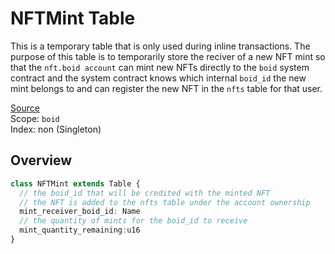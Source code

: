 # NFTMint Table
This is a temporary table that is only used during inline transactions. The purpose of this table is to temporarily store the reciver of a new NFT mint so that the `nft.boid account` can mint new NFTs directly to the `boid` system contract and the system contract knows which internal `boid_id` the new mint belongs to and can register the new NFT in the `nfts` table for that user.

[Source](https://github.com/animuslabs/boid-system-ts/blob/master/assembly/tables/nftmint.ts)
\
Scope: `boid`
\
Index: non (Singleton)

## Overview
```ts
class NFTMint extends Table {
  // the boid_id that will be credited with the minted NFT
  // the NFT is added to the nfts table under the account ownership
  mint_receiver_boid_id: Name
  // the quantity of mints for the boid_id to receive
  mint_quantity_remaining:u16
}
```

